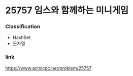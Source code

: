 # 25757 임스와 함께하는 미니게임

### Classification
* HashSet
* 문자열

### link
https://www.acmicpc.net/problem/25757